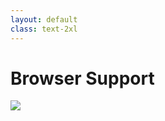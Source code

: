 ```yaml
---
layout: default
class: text-2xl
---
```


# Browser Support

<img src="/images/container-99.png" class="mt-5 h-90 m-auto max-w-full" />
